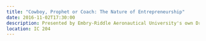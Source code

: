```yaml
---
title: "Cowboy, Prophet or Coach: The Nature of Entrepreneurship"
date: 2016-11-02T17:30:00
description: Presented by Embry-Riddle Aeronautical University's own Dr. Michael Bowers is a presentation on entrepreneurship. 
location: IC 204
---
```

